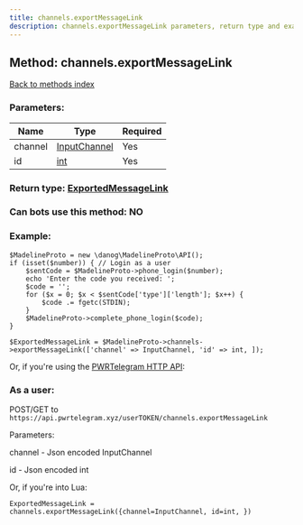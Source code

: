 ```yaml
---
title: channels.exportMessageLink
description: channels.exportMessageLink parameters, return type and example
---
```

## Method: channels.exportMessageLink  
[Back to methods index](index.md)


### Parameters:

| Name     |    Type       | Required |
|----------|---------------|----------|
|channel|[InputChannel](../types/InputChannel.md) | Yes|
|id|[int](../types/int.md) | Yes|


### Return type: [ExportedMessageLink](../types/ExportedMessageLink.md)

### Can bots use this method: **NO**


### Example:


```
$MadelineProto = new \danog\MadelineProto\API();
if (isset($number)) { // Login as a user
    $sentCode = $MadelineProto->phone_login($number);
    echo 'Enter the code you received: ';
    $code = '';
    for ($x = 0; $x < $sentCode['type']['length']; $x++) {
        $code .= fgetc(STDIN);
    }
    $MadelineProto->complete_phone_login($code);
}

$ExportedMessageLink = $MadelineProto->channels->exportMessageLink(['channel' => InputChannel, 'id' => int, ]);
```

Or, if you're using the [PWRTelegram HTTP API](https://pwrtelegram.xyz):



### As a user:

POST/GET to `https://api.pwrtelegram.xyz/userTOKEN/channels.exportMessageLink`

Parameters:

channel - Json encoded InputChannel

id - Json encoded int




Or, if you're into Lua:

```
ExportedMessageLink = channels.exportMessageLink({channel=InputChannel, id=int, })
```


